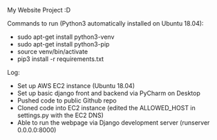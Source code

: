 My Website Project :D


Commands to run (Python3 automatically installed on Ubuntu 18.04):
  - sudo apt-get install python3-venv
  - sudo apt-get install python3-pip
  - source venv/bin/activate
  - pip3 install -r requirements.txt


Log:
  - Set up AWS EC2 instance (Ubuntu 18.04)
  - Set up basic django front and backend via PyCharm on Desktop
  - Pushed code to public Github repo
  - Cloned code into EC2 instance (edited the ALLOWED_HOST in settings.py with the EC2 DNS)
  - Able to run the webpage via Django development server (runserver 0.0.0.0:8000)  
